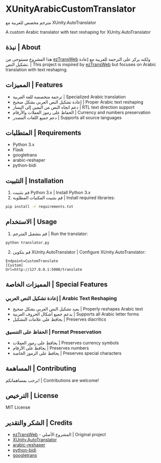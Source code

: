 # XUnityArabicCustomTranslator
مترجم مخصص للعربية مع XUnity.AutoTranslator

A custom Arabic translator with text reshaping for XUnity.AutoTranslator

## نبذة | About
هذا المشروع مستوحى من [ezTransWeb](https://github.com/HelloKS/ezTransWeb) ولكنه يركز على الترجمة للعربية مع إعادة تشكيل النص. | This project is inspired by [ezTransWeb](https://github.com/HelloKS/ezTransWeb) but focuses on Arabic translation with text reshaping.

## المميزات | Features
- ترجمة متخصصة للغة العربية | Specialized Arabic translation
- إعادة تشكيل النص العربي بشكل صحيح | Proper Arabic text reshaping
- دعم اتجاه النص من اليمين إلى اليسار | RTL text direction support
- الحفاظ على رموز العملات والأرقام | Currency and numbers preservation
- دعم جميع اللغات المصدر | Supports all source languages

## المتطلبات | Requirements
- Python 3.x
- Flask
- googletrans
- arabic-reshaper
- python-bidi

## التثبيت | Installation
1. قم بتثبيت Python 3.x | Install Python 3.x
2. قم بتثبيت المكتبات المطلوبة | Install required libraries:
```bash
pip install -r requirements.txt
```

## الاستخدام | Usage
1. قم بتشغيل المترجم | Run the translator:
```bash
python translator.py
```

2. قم بتكوين XUnity.AutoTranslator | Configure XUnity.AutoTranslator:
```
Endpoint=CustomTranslate
[Custom]
Url=http://127.0.0.1:5000/translate
```

## المميزات الخاصة | Special Features
### إعادة تشكيل النص العربي | Arabic Text Reshaping
- يعيد تشكيل النص العربي بشكل صحيح | Properly reshapes Arabic text
- يدعم جميع أشكال الحروف العربية | Supports all Arabic letter forms
- يحافظ على علامات التشكيل | Preserves diacritics

### الحفاظ على التنسيق | Format Preservation
- يحافظ على رموز العملات | Preserves currency symbols
- يحافظ على الأرقام | Preserves numbers
- يحافظ على الرموز الخاصة | Preserves special characters

## المساهمة | Contributing
نرحب بمساهماتكم! | Contributions are welcome!

## الترخيص | License
MIT License

## الشكر والتقدير | Credits
- [ezTransWeb](https://github.com/HelloKS/ezTransWeb) - المشروع الأصلي | Original project
- [XUnity.AutoTranslator](https://github.com/bbepis/XUnity.AutoTranslator)
- [arabic-reshaper](https://github.com/mpcabd/python-arabic-reshaper)
- [python-bidi](https://github.com/MeirKriheli/python-bidi)
- [googletrans](https://github.com/ssut/py-googletrans) 
